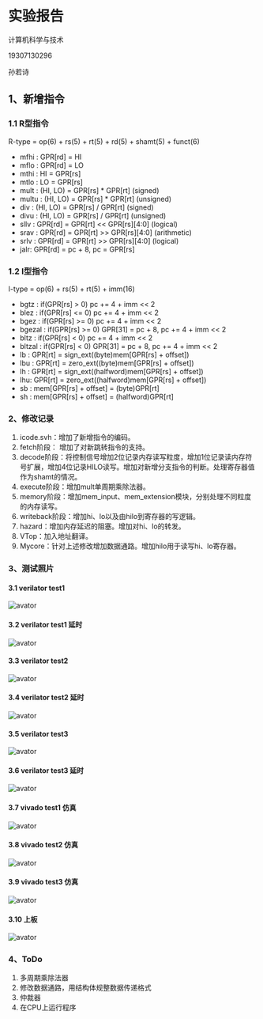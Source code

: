 #  实验报告

计算机科学与技术

19307130296

孙若诗

## 1、新增指令

### 1.1 R型指令

R-type = op(6) + rs(5) + rt(5) + rd(5) + shamt(5) + funct(6)

* mfhi : GPR[rd] = HI
* mflo : GPR[rd] = LO
* mthi : HI = GPR[rs]
* mtlo : LO = GPR[rs]
* mult : (HI, LO) = GPR[rs] * GPR[rt] (signed)
* multu : (HI, LO) = GPR[rs] * GPR[rt] (unsigned)
* div : (HI, LO) = GPR[rs] / GPR[rt] (signed)
* divu : (HI, LO) = GPR[rs] / GPR[rt] (unsigned)
* sllv : GPR[rd] = GPR[rt] << GPR[rs][4:0] (logical)
* srav : GPR[rd] = GPR[rt] >> GPR[rs][4:0] (arithmetic)
* srlv : GPR[rd] = GPR[rt] >> GPR[rs][4:0] (logical)
* jalr: GPR[rd] = pc + 8, pc = GPR[rs]

### 1.2 I型指令

I-type = op(6) + rs(5) + rt(5) + imm(16)

* bgtz : if(GPR[rs] > 0)  pc += 4 + imm << 2
* blez : if(GPR[rs] <= 0)  pc += 4 + imm << 2
* bgez : if(GPR[rs] >= 0)  pc += 4 + imm << 2
* bgezal : if(GPR[rs] >= 0)  GPR[31] = pc + 8, pc += 4 + imm << 2
* bltz : if(GPR[rs] < 0)  pc += 4 + imm << 2
* bltzal : if(GPR[rs] < 0)  GPR[31] = pc + 8, pc += 4 + imm << 2
* lb : GPR[rt] = sign_ext((byte)mem[GPR[rs] + offset])
* lbu : GPR[rt] = zero_ext((byte)mem[GPR[rs] + offset])
* lh : GPR[rt] = sign_ext((halfword)mem[GPR[rs] + offset])
* lhu: GPR[rt] = zero_ext((halfword)mem[GPR[rs] + offset])
* sb : mem[GPR[rs] + offset] = (byte)GPR[rt]
* sh : mem[GPR[rs] + offset] = (halfword)GPR[rt]

### 2、修改记录

1. icode.svh：增加了新增指令的编码。
2. fetch阶段： 增加了对新跳转指令的支持。
3. decode阶段：将控制信号增加2位记录内存读写粒度，增加1位记录读内存符号扩展，增加4位记录HILO读写。增加对新增分支指令的判断。处理寄存器值作为shamt的情况。
4. execute阶段：增加mult单周期乘除法器。
5. memory阶段：增加mem_input、mem_extension模块，分别处理不同粒度的内存读写。
6. writeback阶段：增加hi、lo以及由hilo到寄存器的写逻辑。
7. hazard：增加内存延迟的阻塞。增加对hi、lo的转发。
8. VTop：加入地址翻译。
9. Mycore：针对上述修改增加数据通路。增加hilo用于读写hi、lo寄存器。

### 3、测试照片

#### 3.1 verilator test1

![avator](verilator1.png)

#### 3.2 verilator test1 延时

![avator](verilator1p.png)

#### 3.3 verilator test2

![avator](verilator2.png)

#### 3.4 verilator test2 延时

![avator](verilator2p.png)

#### 3.5 verilator test3

![avator](verilator3.png)

#### 3.6 verilator test3 延时

![avator](verilator3p.png)

#### 3.7 vivado test1 仿真

![avator](test1sim.png)

#### 3.8 vivado test2 仿真

![avator](test2sim.png)

#### 3.9 vivado test3 仿真

![avator](test3sim.png)

#### 3.10 上板

![avator](board.jpg)

### 4、ToDo

1. 多周期乘除法器
2. 修改数据通路，用结构体规整数据传递格式
3. 仲裁器
4. 在CPU上运行程序
